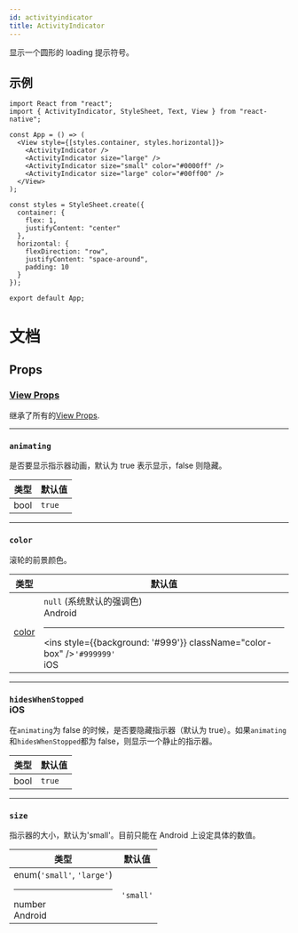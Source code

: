 ```yaml
---
id: activityindicator
title: ActivityIndicator
---
```


显示一个圆形的 loading 提示符号。

## 示例

```SnackPlayer name=ActivityIndicator%20Example
import React from "react";
import { ActivityIndicator, StyleSheet, Text, View } from "react-native";

const App = () => (
  <View style={[styles.container, styles.horizontal]}>
    <ActivityIndicator />
    <ActivityIndicator size="large" />
    <ActivityIndicator size="small" color="#0000ff" />
    <ActivityIndicator size="large" color="#00ff00" />
  </View>
);

const styles = StyleSheet.create({
  container: {
    flex: 1,
    justifyContent: "center"
  },
  horizontal: {
    flexDirection: "row",
    justifyContent: "space-around",
    padding: 10
  }
});

export default App;
```

# 文档

## Props

### [View Props](view.md#props)

继承了所有的[View Props](view.md#props).

---

### `animating`

是否要显示指示器动画，默认为 true 表示显示，false 则隐藏。

| 类型 | 默认值 |
| ---- | ------ |
| bool | `true` |

---

### `color`

滚轮的前景颜色。

| 类型            | 默认值                                                                                                                                                                           |
| --------------- | -------------------------------------------------------------------------------------------------------------------------------------------------------------------------------- |
| [color](colors) | `null` (系统默认的强调色)<div class="label android">Android</div><hr/><ins style={{background: '#999'}} className="color-box" />`'#999999'` <div className="label ios">iOS</div> |

---

### `hidesWhenStopped` <div class="label ios">iOS</div>

在`animating`为 false 的时候，是否要隐藏指示器（默认为 true）。如果`animating`和`hidesWhenStopped`都为 false，则显示一个静止的指示器。

| 类型 | 默认值 |
| ---- | ------ |
| bool | `true` |

---

### `size`

指示器的大小，默认为'small'。目前只能在 Android 上设定具体的数值。

| 类型                                                                           | 默认值    |
| ------------------------------------------------------------------------------ | --------- |
| enum(`'small'`, `'large'`)<hr/>number <div class="label android">Android</div> | `'small'` |
